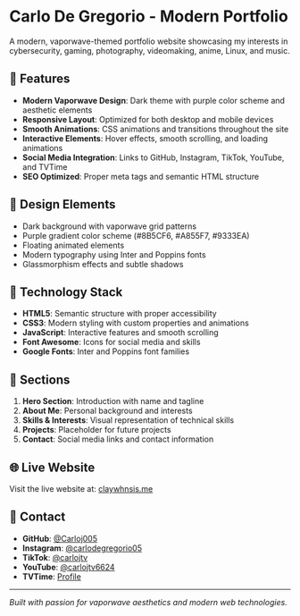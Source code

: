 # Carlo De Gregorio - Modern Portfolio

A modern, vaporwave-themed portfolio website showcasing my interests in cybersecurity, gaming, photography, videomaking, anime, Linux, and music.

## 🌟 Features

- **Modern Vaporwave Design**: Dark theme with purple color scheme and aesthetic elements
- **Responsive Layout**: Optimized for both desktop and mobile devices
- **Smooth Animations**: CSS animations and transitions throughout the site
- **Interactive Elements**: Hover effects, smooth scrolling, and loading animations
- **Social Media Integration**: Links to GitHub, Instagram, TikTok, YouTube, and TVTime
- **SEO Optimized**: Proper meta tags and semantic HTML structure

## 🎨 Design Elements

- Dark background with vaporwave grid patterns
- Purple gradient color scheme (#8B5CF6, #A855F7, #9333EA)
- Floating animated elements
- Modern typography using Inter and Poppins fonts
- Glassmorphism effects and subtle shadows

## 🚀 Technology Stack

- **HTML5**: Semantic structure with proper accessibility
- **CSS3**: Modern styling with custom properties and animations
- **JavaScript**: Interactive features and smooth scrolling
- **Font Awesome**: Icons for social media and skills
- **Google Fonts**: Inter and Poppins font families

## 📱 Sections

1. **Hero Section**: Introduction with name and tagline
2. **About Me**: Personal background and interests
3. **Skills & Interests**: Visual representation of technical skills
4. **Projects**: Placeholder for future projects
5. **Contact**: Social media links and contact information

## 🌐 Live Website

Visit the live website at: [claywhnsis.me](https://claywhnsis.me)

## 📧 Contact

- **GitHub**: [@Carloj005](https://github.com/Carloj005)
- **Instagram**: [@carlodegregorio05](https://www.instagram.com/carlodegregorio05/)
- **TikTok**: [@carlojtv](https://www.tiktok.com/@carlojtv)
- **YouTube**: [@carlojtv6624](https://www.youtube.com/@carlojtv6624)
- **TVTime**: [Profile](https://app.tvtime.com/user/55635402/)

---

*Built with passion for vaporwave aesthetics and modern web technologies.*